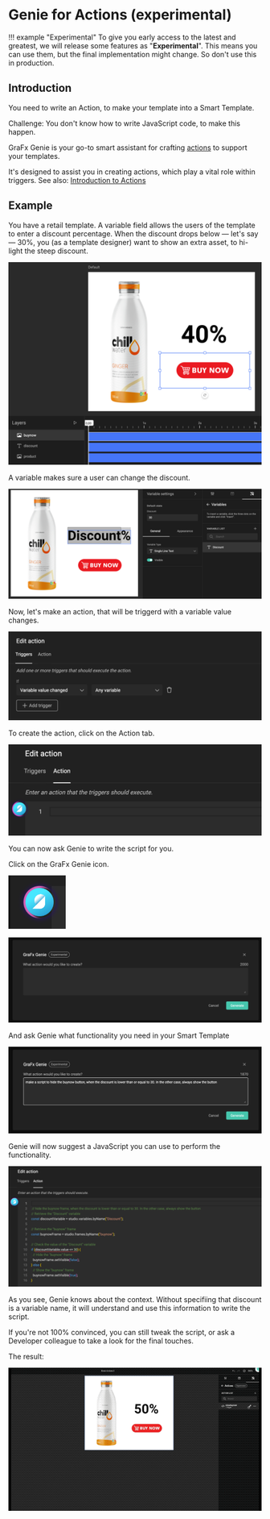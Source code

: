# Genie for Actions (experimental)

!!! example "Experimental"
	To give you early access to the latest and greatest, we will release some features as "**Experimental**". This means you can use them, but the final implementation might change. So don't use this in production.

## Introduction

You need to write an Action, to make your template into a Smart Template.

Challenge: You don't know how to write JavaScript code, to make this happen.

GraFx Genie is your go-to smart assistant for crafting [actions](/GraFx-Studio/guides/actions/create/) to support your templates. 

It's designed to assist you in creating actions, which play a vital role within triggers. See also: [Introduction to Actions](/GraFx-Studio/concepts/actions/)

## Example

You have a retail template. A variable field allows the users of the template to enter a discount percentage.
When the discount drops below — let's say — 30%, you (as a template designer) want to show an extra asset, to hi-light the steep discount.

![image](template.png)

A variable makes sure a user can change the discount.

![image](variable.png)

Now, let's make an action, that will be triggerd with a variable value changes.

![image](trigger.png)

To create the action, click on the Action tab.

![image](action.png)

You can now ask Genie to write the script for you.

Click on the GraFx Genie icon.

![image](genie-icon.png)

![image](genie1.png)

And ask Genie what functionality you need in your Smart Template

![image](genie2.png)

Genie will now suggest a JavaScript you can use to perform the functionality.

![image](action2.png)

As you see, Genie knows about the context. Without specifiing that discount is a variable name, it will understand and use this information to write the script.

If you're not 100% convinced, you can still tweak the script, or ask a Developer colleague to take a look for the final touches.

The result:

![image](genie-in-action.gif)